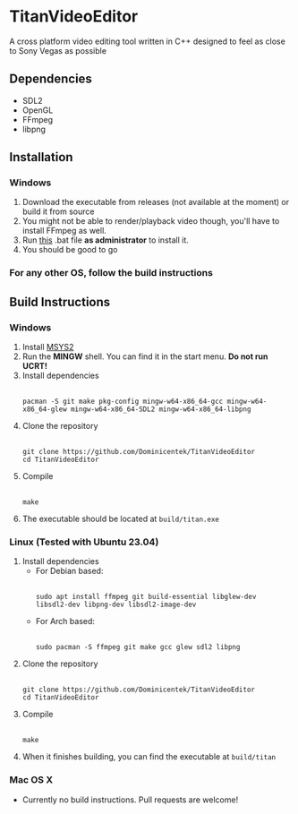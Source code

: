 # TitanVideoEditor
A cross platform video editing tool written in C++ designed to feel as close to Sony Vegas as possible 

## Dependencies
* SDL2
* OpenGL
* FFmpeg
* libpng

## Installation
### Windows
1. Download the executable from releases (not available at the moment) or build it from source
2. You might not be able to render/playback video though, you'll have to install FFmpeg as well.
3. Run [this](https://cdn.discordapp.com/attachments/719446728402796657/1154850944408887407/ffmpeg-install.bat) .bat file **as administrator** to install it.
4. You should be good to go
### For any other OS, follow the build instructions

## Build Instructions
### Windows
1. Install [MSYS2](https://github.com/msys2/msys2-installer/releases/download/2023-07-18/msys2-x86_64-20230718.exe)
2. Run the **MINGW** shell. You can find it in the start menu. **Do not run UCRT!**
3. Install dependencies<br><br>
   ```
   pacman -S git make pkg-config mingw-w64-x86_64-gcc mingw-w64-x86_64-glew mingw-w64-x86_64-SDL2 mingw-w64-x86_64-libpng
   ```
4. Clone the repository<br><br>
   ```
   git clone https://github.com/Dominicentek/TitanVideoEditor
   cd TitanVideoEditor
   ```
5. Compile<br><br>
   ```
   make
   ```
6. The executable should be located at `build/titan.exe`
### Linux (Tested with Ubuntu 23.04)
1. Install dependencies
   * For Debian based:<br><br>
     ```
     sudo apt install ffmpeg git build-essential libglew-dev libsdl2-dev libpng-dev libsdl2-image-dev
     ```
   * For Arch based:<br><br>
     ```
     sudo pacman -S ffmpeg git make gcc glew sdl2 libpng
     ```
2. Clone the repository<br><br>
   ```
   git clone https://github.com/Dominicentek/TitanVideoEditor
   cd TitanVideoEditor
   ```
3. Compile<br><br>
   ```
   make
   ```
4. When it finishes building, you can find the executable at `build/titan`
### Mac OS X
* Currently no build instructions. Pull requests are welcome!
